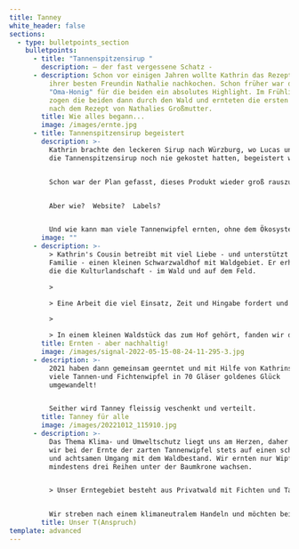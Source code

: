 ```yaml
---
title: Tanney
white_header: false
sections:
  - type: bulletpoints_section
    bulletpoints:
      - title: "Tannenspitzensirup "
        description: – der fast vergessene Schatz -
      - description: Schon vor einigen Jahren wollte Kathrin das Rezept der Großmutter
          ihrer besten Freundin Nathalie nachkochen. Schon früher war der
          "Oma-Honig" für die beiden ein absolutes Highlight. Im Frühling 2019
          zogen die beiden dann durch den Wald und ernteten die ersten Triebe
          nach dem Rezept von Nathalies Großmutter.
        title: Wie alles begann...
        image: /images/ernte.jpg
      - title: Tannenspitzensirup begeistert
        description: >-
          Kathrin brachte den leckeren Sirup nach Würzburg, wo Lucas und Jan,
          die Tannenspitzensirup noch nie gekostet hatten, begeistert waren. 


          Schon war der Plan gefasst, dieses Produkt wieder groß rauszubringen. 


          Aber wie?  Website?  Labels?  


          Und wie kann man viele Tannenwipfel ernten, ohne dem Ökosystem oder den Waldbesitzern zu schaden?
        image: ""
      - description: >-
          > Kathrin's Cousin betreibt mit viel Liebe - und unterstützt von der
          Familie - einen kleinen Schwarzwaldhof mit Waldgebiet. Er erhält so
          die die Kulturlandschaft - im Wald und auf dem Feld.

          >

          > Eine Arbeit die viel Einsatz, Zeit und Hingabe fordert und mich immer wieder begeistert.

          >

          > In einem kleinen Waldstück das zum Hof gehört, fanden wir dann unser Erntegebiet.
        title: Ernten - aber nachhaltig!
        image: /images/signal-2022-05-15-08-24-11-295-3.jpg
      - description: >-
          2021 haben dann gemeinsam geerntet und mit Hilfe von Kathrins Onkel
          viele Tannen-und Fichtenwipfel in 70 Gläser goldenes Glück
          umgewandelt!


          Seither wird Tanney fleissig veschenkt und verteilt.
        title: Tanney für alle
        image: /images/20221012_115910.jpg
      - description: >-
          Das Thema Klima- und Umweltschutz liegt uns am Herzen, daher achten
          wir bei der Ernte der zarten Tannenwipfel stets auf einen schonenden
          und achtsamen Umgang mit dem Waldbestand. Wir ernten nur Wipfel die
          mindestens drei Reihen unter der Baumkrone wachsen. 


          > Unser Erntegebiet besteht aus Privatwald mit Fichten und Tannen aus Wildanflug, der nicht forstwirtschaftlich genutzt werden soll. Außer den Rehen -die die kleinen Wipfel auch besonders lecker finden, aber auch vor Ort ein Überangebot an Nahrung haben- nehmen wir so niemandem etwas weg.


          Wir streben nach einem klimaneutralem Handeln und möchten bei ersten Einnahmen einen Teil an das Bergwaldprojekt e.V. spenden.
        title: Unser T(Anspruch)
template: advanced
---
```

